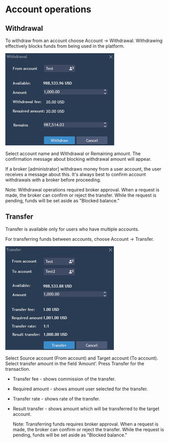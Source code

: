 # Account operations

## **Withdrawal**

To withdraw from an account choose Account -&gt; Withdrawal. Withdrawing effectively blocks funds from being used in the platform.

![](../../.gitbook/assets/12-1.png)

Select account name and Withdrawal or Remaining amount. The confirmation message about blocking withdrawal amount will appear.

If a broker \[administrator\] withdraws money from a user account, the user receives a message about this. It's always best to confirm account withdrawals with a broker before proceeding.

Note: Withdrawal operations required broker approval. When a request is made, the broker can confirm or reject the transfer. While the request is pending, funds will be set aside as "Blocked balance."

## **Transfer**

Transfer is available only for users who have multiple accounts.

For transferring funds between accounts, choose Account -&gt; Transfer.

![](../../.gitbook/assets/13-3.png)

Select Source account \(From account\) and Target account \(To account\). Select transfer amount in the field ‘Amount’. Press Transfer for the transaction.

* Transfer fee - shows commission of the transfer.
* Required amount - shows amount user selected for the transfer.
* Transfer rate - shows rate of the transfer.
* Result transfer - shows amount which will be transferred to the target account.

  Note: Transferring funds requires broker approval. When a request is made, the broker can confirm or reject the transfer. While the request is pending, funds will be set aside as "Blocked balance."

